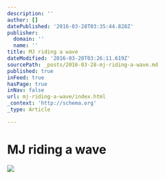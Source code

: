 ```yaml
---
description: ''
author: []
datePublished: '2016-03-28T03:35:44.828Z'
publisher:
  domain: ''
  name: ''
title: MJ riding a wave
dateModified: '2016-03-28T03:26:11.619Z'
sourcePath: _posts/2016-03-28-mj-riding-a-wave.md
published: true
inFeed: true
hasPage: true
inNav: false
url: mj-riding-a-wave/index.html
_context: 'http://schema.org'
_type: Article

---
```

# MJ riding a wave
![](https://the-grid-user-content.s3-us-west-2.amazonaws.com/b4fc1215-26eb-44af-a08c-16bd7284036f.jpg)